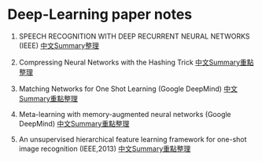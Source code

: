 # Deep-Learning paper notes

1. SPEECH RECOGNITION WITH DEEP RECURRENT NEURAL NETWORKS (IEEE)
[中文Summary整理](https://github.com/jasminehung/Deep-Learning-paper/blob/master/Speech%20Recognition%20with%20Deep%20Recurrent%20Neural%20Networks.md)

2. Compressing Neural Networks with the Hashing Trick
[中文Summary重點整理](https://github.com/jasminehung/Deep-Learning-paper/blob/master/Compressing%20Neural%20Networks%20with%20the%20Hashing%20Trick.md)

3. Matching Networks for One Shot Learning (Google DeepMind)
[中文Summary重點整理](https://github.com/jasminehung/Deep-Learning-paper/blob/master/Matching%20Networks%20for%20One%20Shot%20Learning.md)

4. Meta-learning with memory-augmented neural networks (Google DeepMind)
[中文Summary重點整理]()

4. An unsupervised hierarchical feature learning framework for one-shot image recognition (IEEE,2013)
[中文Summary重點整理](https://github.com/jasminehung/Deep-Learning-paper/blob/master/an%20unsupervised%20hierarchical%20feature%20learning%20framework%20for%20one-shot%20image%20recognition.md)
